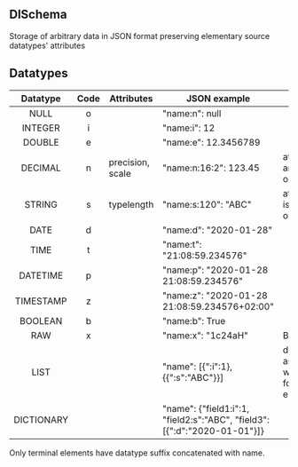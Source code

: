 ## DlSchema

Storage of arbitrary data in JSON format preserving elementary source datatypes' attributes

## Datatypes

| Datatype | Code | Attributes | JSON example | note |
| :---: | :---: | --- | --- | --- |
| NULL | o | | "name:n": null | |
| INTEGER | i | | "name:i": 12 | |
| DOUBLE | e | | "name:e": 12.3456789 | |
| DECIMAL | n | precision, scale | "name:n:16:2": 123.45 | attributes are optional |
| STRING | s | typelength       | "name:s:120": "ABC" | attribute is optional |
| DATE | d | | "name:d": "2020-01-28" | |
| TIME | t | | "name:t": "21:08:59.234576" | |
| DATETIME | p | | "name:p": "2020-01-28 21:08:59.234576" | |
| TIMESTAMP | z | | "name:z": "2020-01-28 21:08:59.234576+02:00" | |
| BOOLEAN | b | | "name:b": True | |
| RAW | x | | "name:x": "1c24aH"| BASE64 |
| LIST | | | "name": [{":i":1}, {{":s":"ABC"}}] | dictionary as wrapper for elements |
| DICTIONARY | | | "name": {"field1:i":1, "field2:s":"ABC", "field3": [{":d":"2020-01-01"}]} | |

Only terminal elements have datatype suffix concatenated with name.
